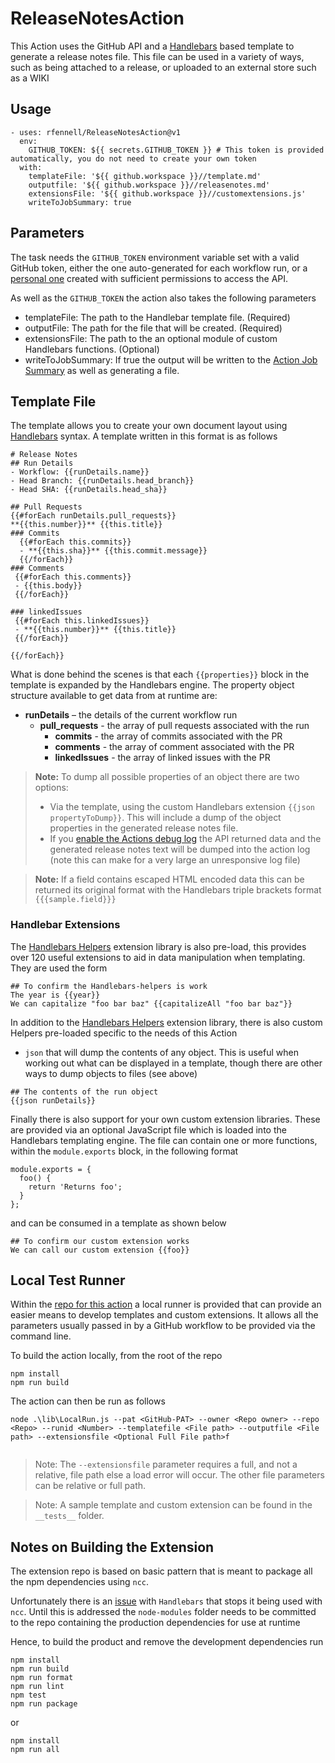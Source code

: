 # ReleaseNotesAction

This Action uses the GitHub API and a [Handlebars](https://handlebarsjs.com/) based template to generate a release notes file. This file can be used in a variety of ways, such as being attached to a release, or uploaded to an external store such as a WIKI

## Usage

```
- uses: rfennell/ReleaseNotesAction@v1
  env:
    GITHUB_TOKEN: ${{ secrets.GITHUB_TOKEN }} # This token is provided automatically, you do not need to create your own token
  with:
    templateFile: '${{ github.workspace }}//template.md'
    outputfile: '${{ github.workspace }}//releasenotes.md'
    extensionsFile: '${{ github.workspace }}//customextensions.js'
    writeToJobSummary: true

``` 
## Parameters

The task needs the `GITHUB_TOKEN` environment variable set with a valid GitHub token, either the one auto-generated for each workflow run, or a [personal one](https://docs.github.com/en/free-pro-team@latest/github/authenticating-to-github/creating-a-personal-access-token) created with sufficient permissions to access the API. 

As well as the `GITHUB_TOKEN` the action also takes the following parameters

* templateFile: The path to the Handlebar template file. (Required)
* outputFile: The path for the file that will be created. (Required)
* extensionsFile: The path to the an optional module of custom Handlebars functions. (Optional)
* writeToJobSummary: If true the output will be written to the [Action Job Summary](https://github.blog/2022-05-09-supercharging-github-actions-with-job-summaries/) as well as generating a file.

## Template File
The template allows you to create your own document layout using [Handlebars](https://handlebarsjs.com/) syntax. A template written in this format is as follows

```
# Release Notes 
## Run Details
- Workflow: {{runDetails.name}} 
- Head Branch: {{runDetails.head_branch}} 
- Head SHA: {{runDetails.head_sha}} 

## Pull Requests
{{#forEach runDetails.pull_requests}}
**{{this.number}}** {{this.title}}
### Commits
  {{#forEach this.commits}}
  - **{{this.sha}}** {{this.commit.message}}
  {{/forEach}}
### Comments
 {{#forEach this.comments}}
 - {{this.body}}
 {{/forEach}}

### linkedIssues
 {{#forEach this.linkedIssues}}
 - **{{this.number}}** {{this.title}}
 {{/forEach}}
    
{{/forEach}}

```

What is done behind the scenes is that each `{{properties}}` block in the template is expanded by the Handlebars engine. The property object structure available to get data from at runtime are:

* **runDetails** – the details of the current workflow run
  - **pull_requests**  - the array of pull requests associated with the run
    - **commits**  - the array of commits associated with the PR
    - **comments**  - the array of comment associated with the PR
    - **linkedIssues**  - the array of linked issues with the PR

> **Note:** To dump all possible properties of an object there are two options:
> - Via the template, using the custom Handlebars extension `{{json propertyToDump}}`. This will include a dump of the object properties in the generated release notes file.
> - If you [enable the Actions debug log](https://docs.github.com/en/free-pro-team@latest/actions/managing-workflow-runs/enabling-debug-logging) the API returned data and the generated release notes text will be dumped into the action log (note this can make for a very large an unresponsive log file)

> **Note:** If a field contains escaped HTML encoded data this can be returned its original format with the Handlebars triple brackets format `{{{sample.field}}}` 

### Handlebar Extensions
 The [Handlebars Helpers](https://github.com/helpers/handlebars-helpers) extension library is also pre-load, this provides over 120 useful extensions to aid in data manipulation when templating. They are used the form

```
## To confirm the Handlebars-helpers is work
The year is {{year}} 
We can capitalize "foo bar baz" {{capitalizeAll "foo bar baz"}}
```

In addition to the [Handlebars Helpers](https://github.com/helpers/handlebars-helpers) extension library, there is also custom Helpers pre-loaded specific to the needs of this Action

- `json` that will dump the contents of any object. This is useful when working out what can be displayed in a template, though there are other ways to dump objects to files (see above)

```
## The contents of the run object
{{json runDetails}}
```

Finally there is also support for your own custom extension libraries. These are provided via an optional JavaScript file which is loaded into the Handlebars templating engine. The file can contain one or more functions, within the `module.exports` block, in the following format
```
module.exports = {
  foo() {
    return 'Returns foo';
  }
};
```

and can be consumed in a template as shown below
```
## To confirm our custom extension works
We can call our custom extension {{foo}}
```

## Local Test Runner
Within the [repo for this action](https://github.com/rfennell/ReleaseNotesAction) a local runner is provided that can provide an easier means to develop templates and custom extensions. It allows all the parameters usually passed in by a GitHub workflow to be provided via the command line.

To build the action locally, from the root of the repo

```
npm install
npm run build
```

The action can then be run as follows

```
node .\lib\LocalRun.js --pat <GitHub-PAT> --owner <Repo owner> --repo <Repo> --runid <Number> --templatefile <File path> --outputfile <File path> --extensionsfile <Optional Full File path>f
        
```
> Note: The `--extensionsfile` parameter requires a full, and not a relative, file path else a load error will occur. The other file parameters can be relative or full path.

> Note: A sample template and custom extension can be found in the `__tests__` folder.

## Notes on Building the Extension
The extension repo is based on basic pattern that is meant to package all the npm dependencies using `ncc`. 

Unfortunately there is an [issue](https://github.com/helpers/handlebars-helpers/issues/375) with `Handlebars` that stops it being used with `ncc`. Until this is addressed the `node-modules` folder needs to be committed to the repo containing the production dependencies for use at runtime

Hence, to build the product and remove the development dependencies run

```
npm install
npm run build
npm run format 
npm run lint
npm test
npm run package
```

or

```
npm install
npm run all
```
